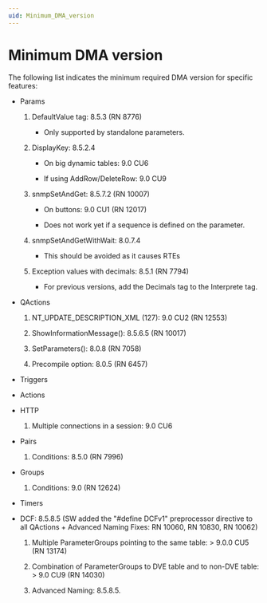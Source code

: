```yaml
---
uid: Minimum_DMA_version
---
```


# Minimum DMA version

The following list indicates the minimum required DMA version for specific features:

- Params

    1. DefaultValue tag: 8.5.3 (RN 8776)

        - Only supported by standalone parameters.

    2. DisplayKey: 8.5.2.4

        - On big dynamic tables: 9.0 CU6

        - If using AddRow/DeleteRow: 9.0 CU9

    3. snmpSetAndGet: 8.5.7.2 (RN 10007)

        - On buttons: 9.0 CU1 (RN 12017)

        - Does not work yet if a sequence is defined on the parameter.

    4. snmpSetAndGetWithWait: 8.0.7.4

        - This should be avoided as it causes RTEs

    5. Exception values with decimals: 8.5.1 (RN 7794)

        - For previous versions, add the Decimals tag to the Interprete tag.

- QActions

    1. NT_UPDATE_DESCRIPTION_XML (127): 9.0 CU2 (RN 12553)

    2. ShowInformationMessage(): 8.5.6.5 (RN 10017)

    3. SetParameters(): 8.0.8 (RN 7058)

    4. Precompile option: 8.0.5 (RN 6457)

- Triggers

- Actions

- HTTP

    1. Multiple connections in a session: 9.0 CU6

- Pairs

    1. Conditions: 8.5.0 (RN 7996)

- Groups

    1. Conditions: 9.0 (RN 12624)

- Timers

- DCF: 8.5.8.5 (SW added the "#define DCFv1" preprocessor directive to all QActions + Advanced Naming Fixes: RN 10060, RN 10830, RN 10062)

    1. Multiple ParameterGroups pointing to the same table: \> 9.0.0 CU5 (RN 13174)

    2. Combination of ParameterGroups to DVE table and to non-DVE table: \> 9.0 CU9 (RN 14030)

    3. Advanced Naming: 8.5.8.5.
